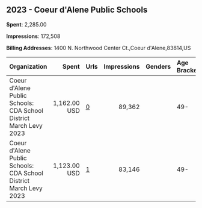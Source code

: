 ## 2023 - Coeur d'Alene Public Schools 
**Spent**: 2,285.00

**Impressions**: 172,508

**Billing Addresses**: 1400 N. Northwood Center Ct.,Coeur d'Alene,83814,US

|Organization|Spent|Urls|Impressions|Genders|Age Brackets|Country Codes|
|:---|---:|:---|---:|:---|:---|:---|
|Coeur d'Alene Public Schools: CDA School District March Levy 2023|1,162.00 USD|[0](https://www.snap.com/political-ads/asset/daec39cfe7917fa8e2a47cd9a559278542c4499076d93e328d2058bf9871b08e?mediaType=mp4)|89,362||49-|united states|
|Coeur d'Alene Public Schools: CDA School District March Levy 2023|1,123.00 USD|[1](https://www.snap.com/political-ads/asset/5ed31e767b3590a9607ca98793dd77f6db267786dc4307dc1ed3168474307595?mediaType=mp4)|83,146||49-|united states|
